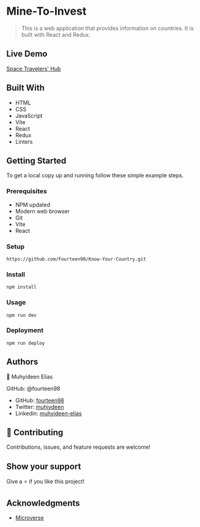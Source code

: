# Mine-To-Invest
> This is a web application that provides information on countries. It is built with React and Redux.


## Live Demo
[Space Travelers' Hub](https://6311f1f48e0d810b54b5f90f--statuesque-kulfi-6801a0.netlify.app)

## Built With

- HTML
- CSS
- JavaScript
- Vite
- React
- Redux
- Linters


## Getting Started

To get a local copy up and running follow these simple example steps.

### Prerequisites

- NPM updated
- Modern web browser
- Git
- Vite
- React

### Setup

    https://github.com/Fourteen98/Know-Your-Country.git 

### Install
    npm install

### Usage
    npm run dev


### Deployment
    npm run deploy


## Authors

👤 Muhyideen Elias

GitHub: @fourteen98

- GitHub: [fourteen98](https://github.com/Fourteen98/)
- Twitter: [muhiydeen](https://twitter.com/muhiydeen)
- Linkedin: [muhyideen-elias](https://www.linkedin.com/in/muhyideen-elias-53719994/)



## 🤝 Contributing
Contributions, issues, and feature requests are welcome!

## Show your support

Give a ⭐️ if you like this project!

## Acknowledgments

- [Microverse](https://www.microverse.org/)
